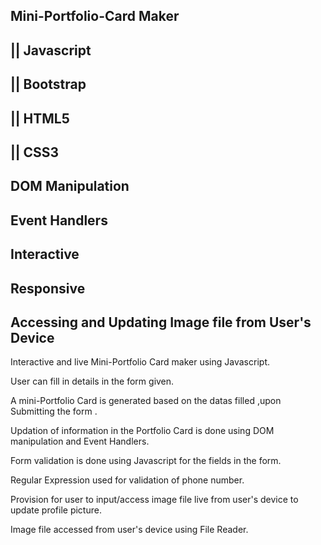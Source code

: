 ## Mini-Portfolio-Card Maker

## || Javascript

## || Bootstrap

## || HTML5
## || CSS3

## DOM Manipulation
## Event Handlers 
## Interactive 
## Responsive
## Accessing and Updating Image file from User's Device


Interactive and live Mini-Portfolio Card maker using Javascript.

User can fill in details in the form given.

A mini-Portfolio Card is generated based on the datas filled ,upon Submitting the form .

Updation of information in the Portfolio Card is done using DOM manipulation and Event Handlers. 

Form validation is done using Javascript for the fields in the form.

Regular Expression used for validation of phone number.

Provision for user to input/access image file live from user's device to update profile picture.

Image file accessed from user's device using File Reader.

